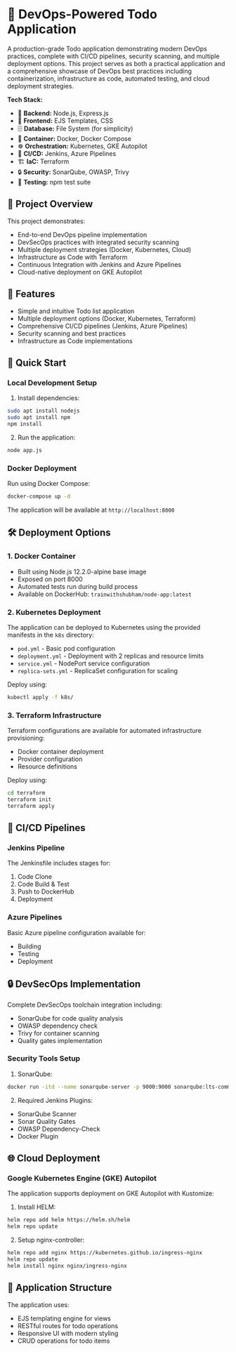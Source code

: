 # 🚀 DevOps-Powered Todo Application

A production-grade Todo application demonstrating modern DevOps practices, complete with CI/CD pipelines, security scanning, and multiple deployment options. This project serves as both a practical application and a comprehensive showcase of DevOps best practices including containerization, infrastructure as code, automated testing, and cloud deployment strategies.

**Tech Stack:**
- 🔧 **Backend:** Node.js, Express.js
- 🎨 **Frontend:** EJS Templates, CSS
- 🗄️ **Database:** File System (for simplicity)
- 🐳 **Container:** Docker, Docker Compose
- ☸️ **Orchestration:** Kubernetes, GKE Autopilot
- 🔄 **CI/CD:** Jenkins, Azure Pipelines
- 🏗️ **IaC:** Terraform
- 🔒 **Security:** SonarQube, OWASP, Trivy
- 🧪 **Testing:** npm test suite

## 🎯 Project Overview

This project demonstrates:
- End-to-end DevOps pipeline implementation
- DevSecOps practices with integrated security scanning
- Multiple deployment strategies (Docker, Kubernetes, Cloud)
- Infrastructure as Code with Terraform
- Continuous Integration with Jenkins and Azure Pipelines
- Cloud-native deployment on GKE Autopilot

## 🌟 Features

- Simple and intuitive Todo list application
- Multiple deployment options (Docker, Kubernetes, Terraform)
- Comprehensive CI/CD pipelines (Jenkins, Azure Pipelines)
- Security scanning and best practices
- Infrastructure as Code implementations

## 🚀 Quick Start

### Local Development Setup

1. Install dependencies:

```bash
sudo apt install nodejs
sudo apt install npm
npm install
```

2. Run the application:
```bash
node app.js
```

### Docker Deployment

Run using Docker Compose:
```bash
docker-compose up -d
```

The application will be available at `http://localhost:8000`

## 🛠️ Deployment Options

### 1. Docker Container
- Built using Node.js 12.2.0-alpine base image
- Exposed on port 8000
- Automated tests run during build process
- Available on DockerHub: `trainwithshubham/node-app:latest`

### 2. Kubernetes Deployment
The application can be deployed to Kubernetes using the provided manifests in the `k8s` directory:

- `pod.yml` - Basic pod configuration
- `deployment.yml` - Deployment with 2 replicas and resource limits
- `service.yml` - NodePort service configuration
- `replica-sets.yml` - ReplicaSet configuration for scaling

Deploy using:
```bash
kubectl apply -f k8s/
```

### 3. Terraform Infrastructure
Terraform configurations are available for automated infrastructure provisioning:

- Docker container deployment
- Provider configuration
- Resource definitions

Deploy using:
```bash
cd terraform
terraform init
terraform apply
```

## 🔄 CI/CD Pipelines

### Jenkins Pipeline
The Jenkinsfile includes stages for:
1. Code Clone
2. Code Build & Test
3. Push to DockerHub
4. Deployment

### Azure Pipelines
Basic Azure pipeline configuration available for:
- Building
- Testing
- Deployment

## 🔒 DevSecOps Implementation

Complete DevSecOps toolchain integration including:

- SonarQube for code quality analysis
- OWASP dependency check
- Trivy for container scanning
- Quality gates implementation

### Security Tools Setup

1. SonarQube:
```bash
docker run -itd --name sonarqube-server -p 9000:9000 sonarqube:lts-community
```

2. Required Jenkins Plugins:
- SonarQube Scanner
- Sonar Quality Gates
- OWASP Dependency-Check
- Docker Plugin

## 🌐 Cloud Deployment

### Google Kubernetes Engine (GKE) Autopilot

The application supports deployment on GKE Autopilot with Kustomize:

1. Install HELM:
```bash
helm repo add helm https://helm.sh/helm
helm repo update
```

2. Setup nginx-controller:
```bash
helm repo add nginx https://kubernetes.github.io/ingress-nginx
helm repo update
helm install nginx nginx/ingress-nginx
```

## 📝 Application Structure

The application uses:
- EJS templating engine for views
- RESTful routes for todo operations
- Responsive UI with modern styling
- CRUD operations for todo items